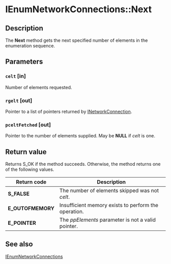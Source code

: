 # IEnumNetworkConnections::Next

## Description

The **Next** method gets the next specified number of elements in the enumeration sequence.

## Parameters

### `celt` [in]

Number of elements requested.

### `rgelt` [out]

Pointer to a list of pointers returned by [INetworkConnection](https://learn.microsoft.com/windows/desktop/api/netlistmgr/nn-netlistmgr-inetworkconnection).

### `pceltFetched` [out]

Pointer to the number of elements supplied. May be **NULL** if *celt* is one.

## Return value

Returns S_OK if the method succeeds. Otherwise, the method returns one of the following values.

| Return code | Description |
| --- | --- |
| **S_FALSE** | The number of elements skipped was not *celt*. |
| **E_OUTOFMEMORY** | Insufficient memory exists to perform the operation. |
| **E_POINTER** | The *ppElements* parameter is not a valid pointer. |

## See also

[IEnumNetworkConnections](https://learn.microsoft.com/windows/desktop/api/netlistmgr/nn-netlistmgr-ienumnetworkconnections)